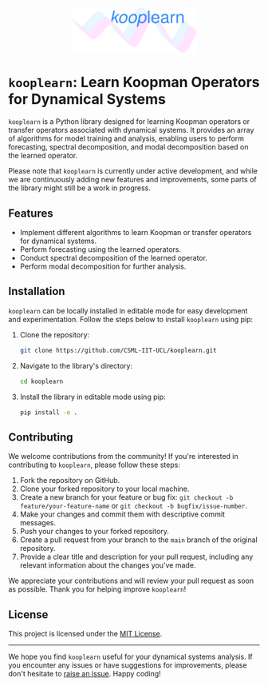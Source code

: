 <p align = "center">
  <img src="logo.svg" alt="SVG Image" style="width:50%;"/>
</p>

# `kooplearn`: Learn Koopman Operators for Dynamical Systems

`kooplearn` is a Python library designed for learning Koopman operators or transfer operators associated with dynamical systems. It provides an array of algorithms for model training and analysis, enabling users to perform forecasting, spectral decomposition, and modal decomposition based on the learned operator.

Please note that `kooplearn` is currently under active development, and while we are continuously adding new features and improvements, some parts of the library might still be a work in progress.

## Features

- Implement different algorithms to learn Koopman or transfer operators for dynamical systems.
- Perform forecasting using the learned operators.
- Conduct spectral decomposition of the learned operator.
- Perform modal decomposition for further analysis.
  
## Installation

`kooplearn` can be locally installed in editable mode for easy development and experimentation. Follow the steps below to install `kooplearn` using pip:

1. Clone the repository:

   ```bash
   git clone https://github.com/CSML-IIT-UCL/kooplearn.git
   ```
2. Navigate to the library's directory:

    ```bash
    cd kooplearn
    ```
3. Install the library in editable mode using pip:

    ```bash
    pip install -e .
    ```
## Contributing

We welcome contributions from the community! If you're interested in contributing to `kooplearn`, please follow these steps:

1. Fork the repository on GitHub.
2. Clone your forked repository to your local machine.
3. Create a new branch for your feature or bug fix: `git checkout -b feature/your-feature-name` or `git checkout -b bugfix/issue-number`.
4. Make your changes and commit them with descriptive commit messages.
5. Push your changes to your forked repository.
6. Create a pull request from your branch to the `main` branch of the original repository.
7. Provide a clear title and description for your pull request, including any relevant information about the changes you've made.

We appreciate your contributions and will review your pull request as soon as possible. Thank you for helping improve `kooplearn`!

## License

This project is licensed under the [MIT License](LICENSE).

---

We hope you find `kooplearn` useful for your dynamical systems analysis. If you encounter any issues or have suggestions for improvements, please don't hesitate to [raise an issue](https://github.com/CSML-IIT-UCL/kooplearn/issues). Happy coding!

